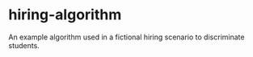 # hiring-algorithm
An example algorithm used in a fictional hiring scenario to discriminate students.
